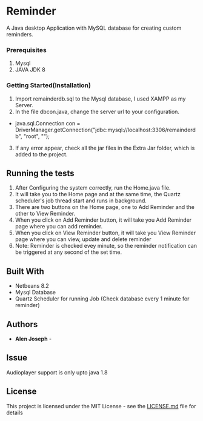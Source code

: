 # Reminder

A Java desktop Application with MySQL database for creating custom reminders.

### Prerequisites

1) Mysql
2) JAVA JDK 8

###  Getting Started(Installation) 

1) Import remainderdb.sql to the Mysql database, I used XAMPP as my Server.
2) In the file dbcon.java, change the server url to your configuration.
*  java.sql.Connection con = DriverManager.getConnection("jdbc:mysql://localhost:3306/remainderdb", "root", "");
3) If any error appear, check all the jar files in the Extra Jar folder, which is added to the project.


## Running the tests
1) After Configuring the system correctly, run the Home.java file.
2) It will take you to the Home page and at the same time, the Quartz scheduler's job thread start and runs in background.
3) There are two buttons on the Home page, one to Add Reminder and the other to View Reminder.
4) When you click on Add Reminder button, it will take you Add Reminder page where you can add reminder.
5) When you click on View Reminder button, it will take you View Reminder page where you can view, update and delete reminder
6) Note: Reminder is checked evey minute, so the reminder notification can be triggered at any second of the set time.




## Built With

* Netbeans 8.2
* Mysql Database
* Quartz Scheduler for running Job (Check database every 1 minute for reminder)




## Authors

* **Alen Joseph** - 


## Issue
 Audioplayer support is only upto java 1.8


## License

This project is licensed under the MIT License - see the [LICENSE.md](LICENSE.md) file for details




